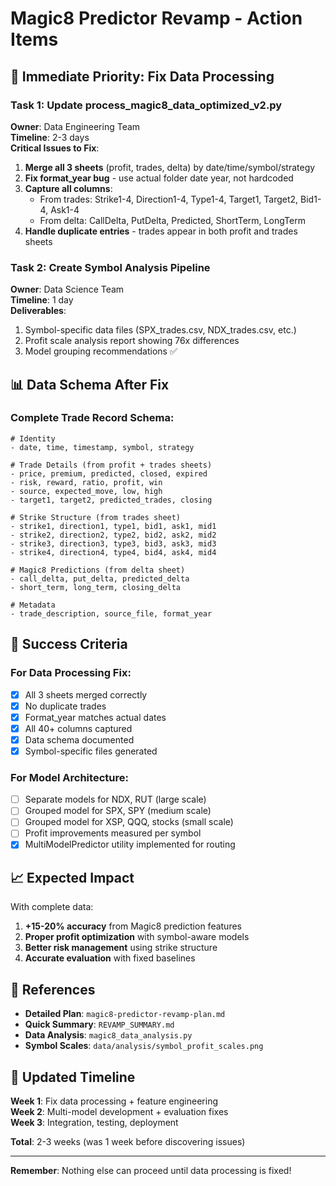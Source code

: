 # Magic8 Predictor Revamp - Action Items

## 🚨 Immediate Priority: Fix Data Processing

### Task 1: Update process_magic8_data_optimized_v2.py
**Owner**: Data Engineering Team  
**Timeline**: 2-3 days  
**Critical Issues to Fix**:
1. **Merge all 3 sheets** (profit, trades, delta) by date/time/symbol/strategy
2. **Fix format_year bug** - use actual folder date year, not hardcoded
3. **Capture all columns**:
   - From trades: Strike1-4, Direction1-4, Type1-4, Target1, Target2, Bid1-4, Ask1-4
   - From delta: CallDelta, PutDelta, Predicted, ShortTerm, LongTerm
4. **Handle duplicate entries** - trades appear in both profit and trades sheets

### Task 2: Create Symbol Analysis Pipeline
**Owner**: Data Science Team  
**Timeline**: 1 day  
**Deliverables**:
1. Symbol-specific data files (SPX_trades.csv, NDX_trades.csv, etc.)
2. Profit scale analysis report showing 76x differences
3. Model grouping recommendations ✅

## 📊 Data Schema After Fix

### Complete Trade Record Schema:
```
# Identity
- date, time, timestamp, symbol, strategy

# Trade Details (from profit + trades sheets)
- price, premium, predicted, closed, expired
- risk, reward, ratio, profit, win
- source, expected_move, low, high
- target1, target2, predicted_trades, closing

# Strike Structure (from trades sheet)
- strike1, direction1, type1, bid1, ask1, mid1
- strike2, direction2, type2, bid2, ask2, mid2  
- strike3, direction3, type3, bid3, ask3, mid3
- strike4, direction4, type4, bid4, ask4, mid4

# Magic8 Predictions (from delta sheet)
- call_delta, put_delta, predicted_delta
- short_term, long_term, closing_delta

# Metadata
- trade_description, source_file, format_year
```

## 🎯 Success Criteria

### For Data Processing Fix:
 - [x] All 3 sheets merged correctly
 - [x] No duplicate trades
- [x] Format_year matches actual dates
 - [x] All 40+ columns captured
- [x] Data schema documented
 - [x] Symbol-specific files generated

### For Model Architecture:
 - [ ] Separate models for NDX, RUT (large scale)
 - [ ] Grouped model for SPX, SPY (medium scale)
 - [ ] Grouped model for XSP, QQQ, stocks (small scale)
 - [ ] Profit improvements measured per symbol
 - [x] MultiModelPredictor utility implemented for routing

## 📈 Expected Impact

With complete data:
1. **+15-20% accuracy** from Magic8 prediction features
2. **Proper profit optimization** with symbol-aware models
3. **Better risk management** using strike structure
4. **Accurate evaluation** with fixed baselines

## 🔗 References

- **Detailed Plan**: `magic8-predictor-revamp-plan.md`
- **Quick Summary**: `REVAMP_SUMMARY.md`
- **Data Analysis**: `magic8_data_analysis.py`
- **Symbol Scales**: `data/analysis/symbol_profit_scales.png`

## 📅 Updated Timeline

**Week 1**: Fix data processing + feature engineering  
**Week 2**: Multi-model development + evaluation fixes  
**Week 3**: Integration, testing, deployment

**Total**: 2-3 weeks (was 1 week before discovering issues)

---

**Remember**: Nothing else can proceed until data processing is fixed!
